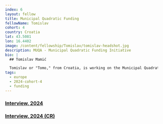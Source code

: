```yaml
---
index: 6
layout: fellow
title: Municipal Quadratic Funding
fellowName: Tomislav
cohort: 4
country: Croatia
lat: 43.5081
lon: 16.4402
image: /content/fellowship/Tomislav/tomislav-headshot.jpg
description: MUQA - Municipal Quadratic Funding Initiative
bio: |
  ## Tomislav Mamić

  Tomislav or "Tomo," from Croatia, is working on the Municipal Quadratic Funding Initiative ([Muqa](https://muqa.org/)). In its broader purpose of onboarding institutions to Ethereum, Muqa team has built and maintains [Zazelenimo](https://zazelenimo.com) - a participatory budgeting application with Quadratic Funding and Ethereum accounts included. This will allow cities to both engage their citizens and fundraise from them for public goods. Visit Muqa site or join their [community](https://t.me/muqaorg) to learn more and engage.
tags:
  - europe
  - 2024-cohort-4
  - funding
---
```


### [Interview, 2024](https://youtu.be/wf5ua1yO-c4?si=MpvjSu836A6W6A6L)

### [Interview, 2024 (CR)](https://youtu.be/c93SvMTY1hc?si=5NhWU4--66LIeGSn)